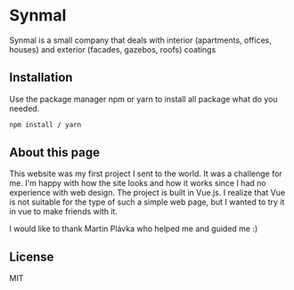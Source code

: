 # Synmal

Synmal is a small company that deals with interior (apartments, offices, houses) and exterior (facades, gazebos, roofs) coatings

## Installation

Use the package manager npm or yarn to install all package what do you needed.

```bash
npm install / yarn
```

## About this page

This website was my first project I sent to the world. It was a challenge for me. I'm happy with how the site looks and how it works since I had no experience with web design.
The project is built in Vue.js. I realize that Vue is not suitable for the type of such a simple web page, but I wanted to try it in vue to make friends with it.

I would like to thank Martin Plávka who helped me and guided me :)

## License

MIT
